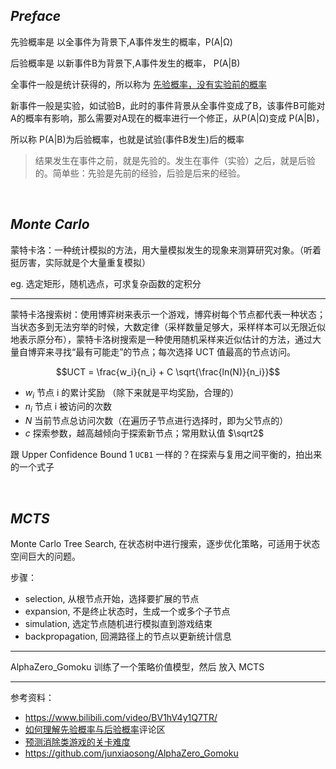 

## _Preface_


先验概率是 以全事件为背景下,A事件发生的概率，P(A|Ω)

后验概率是 以新事件B为背景下,A事件发生的概率， P(A|B)



全事件一般是统计获得的，所以称为 <u>先验概率，没有实验前的概率</u>

新事件一般是实验，如试验B，此时的事件背景从全事件变成了B，该事件B可能对A的概率有影响，那么需要对A现在的概率进行一个修正，从P(A|Ω)变成 P(A|B)，

所以称 P(A|B)为后验概率，也就是试验(事件B发生)后的概率


>结果发生在事件之前，就是先验的。发生在事件（实验）之后，就是后验的。简单些：先验是先前的经验，后验是后来的经验。




</br>

## _Monte Carlo_

蒙特卡洛：一种统计模拟的方法，用大量模拟发生的现象来测算研究对象。（听着挺厉害，实际就是个大量重复模拟）

eg. 选定矩形，随机选点，可求复杂函数的定积分


----------

蒙特卡洛搜索树：使用博弈树来表示一个游戏，博弈树每个节点都代表一种状态；当状态多到无法穷举的时候，大数定律（采样数量足够大，采样样本可以无限近似地表示原分布），蒙特卡洛树搜索是一种使用随机采样来近似估计的方法，通过大量自博弈来寻找“最有可能走”的节点；每次选择 UCT 值最高的节点访问。

$$UCT = \frac{w_i}{n_i} + C \sqrt{\frac{ln(N)}{n_i}}$$

- $w_i$ 节点 i 的累计奖励 （除下来就是平均奖励，合理的）
- $n_i$ 节点 i 被访问的次数
- $N$   当前节点总访问次数（在遍历子节点进行选择时，即为父节点的）
- $c$   探索参数，越高越倾向于探索新节点；常用默认值 $\sqrt2$


跟 Upper Confidence Bound 1 `UCB1` 一样的？在探索与复用之间平衡的，拍出来的一个式子




</br>

## _MCTS_


Monte Carlo Tree Search, 在状态树中进行搜索，逐步优化策略，可适用于状态空间巨大的问题。

步骤：
- selection, 从根节点开始，选择要扩展的节点
- expansion, 不是终止状态时，生成一个或多个子节点
- simulation, 选定节点随机进行模拟直到游戏结束
- backpropagation, 回溯路径上的节点以更新统计信息






------------

AlphaZero_Gomoku 训练了一个策略价值模型，然后 放入 MCTS





-------------

参考资料：
- https://www.bilibili.com/video/BV1hV4y1Q7TR/
- [如何理解先验概率与后验概率](https://zhuanlan.zhihu.com/p/26464206)评论区
- [预测消除类游戏的关卡难度](https://zhuanlan.zhihu.com/p/432513987)
- https://github.com/junxiaosong/AlphaZero_Gomoku